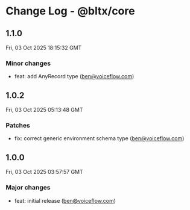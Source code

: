 # Change Log - @bltx/core

<!-- This log was last generated on Fri, 03 Oct 2025 18:15:32 GMT and should not be manually modified. -->

<!-- Start content -->

## 1.1.0

Fri, 03 Oct 2025 18:15:32 GMT

### Minor changes

- feat: add AnyRecord type (ben@voiceflow.com)

## 1.0.2

Fri, 03 Oct 2025 05:13:48 GMT

### Patches

- fix: correct generic environment schema type (ben@voiceflow.com)

## 1.0.0

Fri, 03 Oct 2025 03:57:57 GMT

### Major changes

- feat: initial release (ben@voiceflow.com)
